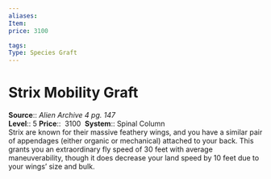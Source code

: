 ```yaml
---
aliases: 
Item:
price: 3100

tags: 
Type: Species Graft
---
```


# Strix Mobility Graft

**Source**:: _Alien Archive 4 pg. 147_  
**Level**:: 5
**Price**::  3100 
**System**:: Spinal Column  
Strix are known for their massive feathery wings, and you have a similar pair of appendages (either organic or mechanical) attached to your back. This grants you an extraordinary fly speed of 30 feet with average maneuverability, though it does decrease your land speed by 10 feet due to your wings’ size and bulk.
